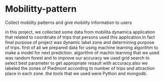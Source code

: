 # Mobilitty-pattern
Collect mobility patterns and give mobility information to users

in this project, we collected some data from mobilita dynamica application that related to coordinate of trips that persons used this application.In fact final purpose of project was dynamic label zone and determining purpose of trips. first of all we prepared data for using machine learning algorithm to make a model for next prediction. algorithm of machin learning that we used was random forest and to improve our accuracy we used grid search to select best parameter to get appropriate resault with accuracy.also we labeled the zones of Piedmont according to number of trips and attraction place in each zone .the tools that we used were Python and mongodb.
